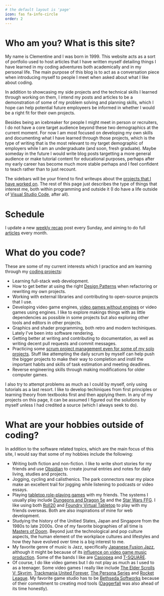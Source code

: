 ```yaml
---
# the default layout is 'page'
icon: fas fa-info-circle
order: 2
---
```


# Who am you? What is this site?

My name is Clementine and I was born in 1999. This website acts as a sort of portfolio used to host articles that I have written myself detailing things I have learned in my coding adventures both academically and in my personal life. The main purpose of this blog is to act as a conversation piece when introducing myself to people I meet when asked about what I like about coding. 

In addition to showcasing my side projects and the technical skills I learned through working on them, I intend my posts and articles to be a demonstration of some of my problem solving and planning skills, which I hope can help potential future employeers be informed in whether I would be a right fit for their own projects. 

Besides being an icebreaker for people I might meet in person or recruiters, I do not have a core target audience beyond these two demographics at the current moment. For now I am most focused on developing my own skills and documenting what I have learned through those projects, which is the type of writing that is the most relevant to my target demographic of employers while I am an undergraduate (and soon, fresh graduate). Maybe someday in the future I would write blog posts targetting a more general audience or make tutorial content for educational purposes, perhaps after my early career has become much more stable perhaps and I feel confident to teach rather than to just recount.

The sidebars will be your friend to find writeups about the [projects that I have worked on](https://clementineaccount.github.io/categories/). The rest of this page just describes the type of things that interest me, both within programming and outside it (I do have a life outside of [Visual Studio Code](https://en.wikipedia.org/wiki/Visual_Studio_Code), after all). 

# Schedule
I update a new [weekly recap](https://clementineaccount.github.io/posts/weekly-0-introduction/) post every Sunday, and aiming to do full [articles](https://clementineaccount.github.io/posts/using-blender-to-edit-levels-in-my-3d-game-projects-instead-of-creating-a-level-editor/) every month.

# What do you code?

These are some of my current interests which I practice and am learning through my [coding projects](http://localhost:4000/categories/):
- Learning full-stack web development.
- How to get better at using the right [Design Patterns](https://en.wikipedia.org/wiki/Software_design_pattern) when refactoring or rewriting my own projects.
- Working with external libraries and contributing to open-source projects that I use.
- Developing video game engines, [video games without engines](https://geometrian.com/programming/tutorials/write-games-not-engines/) or video games using engines. I like to explore makings things with as little dependencies as possible in some projects but also exploring other tools and editors in other projects.
- Graphics and shader programming, both retro and modern techiniques. Lately I've been into software rendering.
- Getting better at writing and contributing to documentation, as well as writing decent pull requests and commit messages.
- Practicing some [scrum project management even for some of my solo projects](https://www.kodeco.com/585-scrum-of-one-how-to-bring-scrum-into-your-one-person-operation). Stuff like attempting the daily scrum by myself can help push the bigger projects to make their way to completion and instil the important habits and skills of task estimation and meeting deadlines.
- Reverse engineering skills through making modifications for older computer games.

I also try to attempt problems as much as I could by myself, only using tutorials as a last resort. I like to develop techiniques from first principles or learning theory from textbooks first and then applying them. In any of my projects on this page, it can be assumed I figured out the solutions by myself unless I had credited a source (which I always seek to do). 

# What are your hobbies outside of coding?

In addition to the software related topics, which are the main focus of this site, I would say that some of my hobbies include the following:
- Writing both fiction and non-fiction. I like to write short stories for my friends and use [Obsidian](https://obsidian.md/) to create journal entries and notes for daily living, studies and projects.
- Jogging, cycling and calisthenics. The park connectors near my place make an excellent trail for jogging while listening to podcasts or video essays.
- Playing [tabletop role-playing games](https://en.wikipedia.org/wiki/Tabletop_role-playing_game) with my friends. The systems I usually play include [Dungeons and Dragon 5e](https://en.wikipedia.org/wiki/Dungeons_%26_Dragons) and the [Star Wars FFG](https://en.wikipedia.org/wiki/Star_Wars_Roleplaying_Game_(Fantasy_Flight_Games)). I like using both [Roll20](https://roll20.net/) and [Foundry Virtual Tabletop](https://foundryvtt.com/) to play with my friends overseas. Both are also inspirations of mine for web development.
- Studying the history of the Unitied States, Japan and Singapore from the 1980s to late 2000s. One of my favorite biographies of all time is [Masters of Doom](https://en.wikipedia.org/wiki/Masters_of_Doom). Beyond just the technological and pop culture aspects, the human element of the workplace cultures and lifestyles and how they have evolved over time is a big interest to me.
- My favorite genre of music is Jazz, specifically [Japanese Fusion Jazz](https://www.youtube.com/watch?v=e-xY_lMQTQ8), although it might be because of its [influence on video game music production](https://www.youtube.com/watch?v=oKWgLe-jQjc). Some of the bands I like are [Casiopea](https://www.youtube.com/watch?v=e-xY_lMQTQ8) and [T-SQUARE](https://www.youtube.com/watch?v=aK8RWlcjbFA).
- Of course, I do like video games but I do not play as much as I used to as a teenager. Some video games I really like include [The Elder Scrolls V: Skyrim](https://en.wikipedia.org/wiki/The_Elder_Scrolls_V:_Skyrim), [Trackmania United Forever](https://en.wikipedia.org/wiki/TrackMania#TrackMania_United_Forever_&_Nations_Forever), [The Persona Series](https://en.wikipedia.org/wiki/Persona_(series)) and [Rocket League](https://en.wikipedia.org/wiki/Rocket_League). My favorite game studio has to be [Bethseda Softworks](https://en.wikipedia.org/wiki/Bethesda_Softworks) because of their commitment to creating mod tools ([Daggerfall](https://en.wikipedia.org/wiki/The_Elder_Scrolls_II:_Daggerfall) was also ahead of its time honestly).
